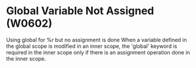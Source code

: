 # Global Variable Not Assigned (W0602)

Using global for %r but no assignment is done When a variable defined in
the global scope is modified in an inner scope, the 'global' keyword is
required in the inner scope only if there is an assignment operation
done in the inner scope.

